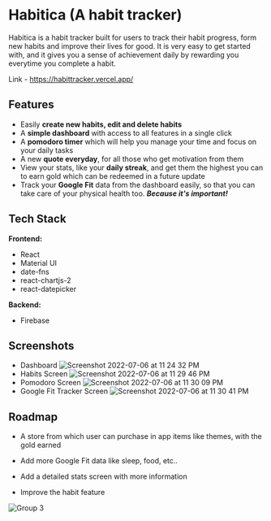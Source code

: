 # Habitica (A habit tracker)

Habitica is a habit tracker built for users to track their habit progress, form new habits and improve their lives for good. It is very easy to get started with, and it gives you a sense of achievement daily by rewarding you everytime you complete a habit.

Link - https://habittracker.vercel.app/

## Features

- Easily **create new habits, edit and delete habits**
- A **simple dashboard** with access to all features in a single click
- A **pomodoro timer** which will help you manage your time and focus on your daily tasks
- A new **quote everyday**, for all those who get motivation from them
- View your stats, like your **daily streak**, and get them the highest you can to earn gold which can be redeemed in a future update
- Track your **Google Fit** data from the dashboard easily, so that you can take care of your physical health too. **_Because it's important!_**

## Tech Stack

**Frontend:**

- React
- Material UI
- date-fns
- react-chartjs-2
- react-datepicker

**Backend:**

- Firebase

## Screenshots

- Dashboard
  ![Screenshot 2022-07-06 at 11 24 32 PM](https://user-images.githubusercontent.com/52904509/177620739-732105d0-2892-4356-941a-d19664107c3d.png)
- Habits Screen
  ![Screenshot 2022-07-06 at 11 29 46 PM](https://user-images.githubusercontent.com/52904509/177620726-427c92c8-b391-4d24-9844-d660c1f515a4.png)
- Pomodoro Screen
  ![Screenshot 2022-07-06 at 11 30 09 PM](https://user-images.githubusercontent.com/52904509/177620746-4911cec5-500c-46e8-880f-4d8ba8453a25.png)
- Google Fit Tracker Screen
  ![Screenshot 2022-07-06 at 11 30 41 PM](https://user-images.githubusercontent.com/52904509/177620774-b529d14c-358b-4e06-b3d2-0a86174228e2.png)

## Roadmap

- A store from which user can purchase in app items like themes, with the gold earned

- Add more Google Fit data like sleep, food, etc..

- Add a detailed stats screen with more information

- Improve the habit feature

![Group 3](https://user-images.githubusercontent.com/52904509/177624066-d430bf2d-e501-4b42-a43c-4e6812a1e4e2.png)

